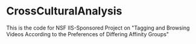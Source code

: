 # CrossCulturalAnalysis
This is the code for NSF IIS-Sponsored Project on "Tagging and Browsing Videos According to the Preferences of Differing Affinity Groups"
